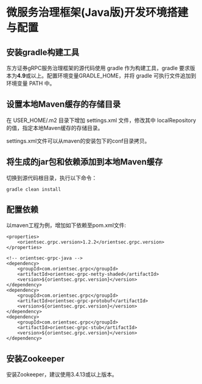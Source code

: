# 微服务治理框架(Java版)开发环境搭建与配置

## 安装gradle构建工具
东方证券gRPC服务治理框架的源代码使用 gradle 作为构建工具，gradle 要求版本为**4.9**或以上。配置环境变量GRADLE_HOME，并将 gradle 可执行文件追加到环境变量 PATH 中。

## 设置本地Maven缓存的存储目录
在 USER_HOME/.m2 目录下增加 settings.xml 文件，修改其中 localRepository 的值，指定本地Maven缓存的存储目录。

settings.xml文件可以从maven的安装包下的conf目录拷贝。


## 将生成的jar包和依赖添加到本地Maven缓存
切换到源代码根目录，执行以下命令：

	gradle clean install


## 配置依赖
以maven工程为例，增加如下依赖至pom.xml文件:

	<properties>
		<orientsec.grpc.version>1.2.2</orientsec.grpc.version>
	</properties>

	<!-- orientsec-grpc-java -->
	<dependency>
		<groupId>com.orientsec.grpc</groupId>
		<artifactId>orientsec-grpc-netty-shaded</artifactId>
		<version>${orientsec.grpc.version}</version>
	</dependency>
	<dependency>
		<groupId>com.orientsec.grpc</groupId>
		<artifactId>orientsec-grpc-protobuf</artifactId>
		<version>${orientsec.grpc.version}</version>
	</dependency>
	<dependency>
		<groupId>com.orientsec.grpc</groupId>
		<artifactId>orientsec-grpc-stub</artifactId>
		<version>${orientsec.grpc.version}</version>
	</dependency>

## 安装Zookeeper
安装Zookeeper，建议使用3.4.13或以上版本。
